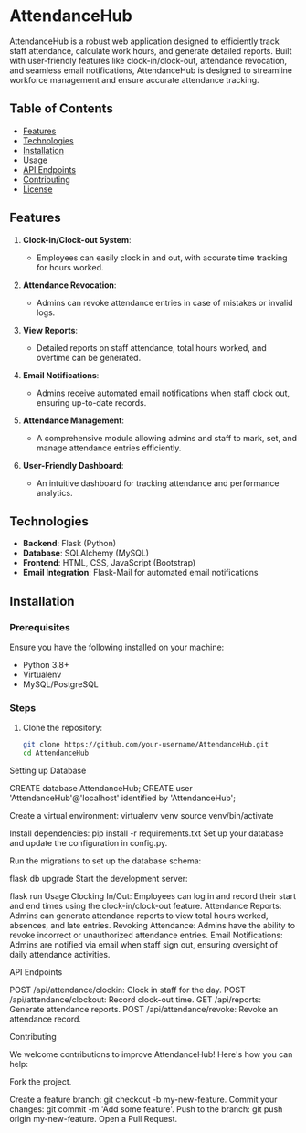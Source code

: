 # AttendanceHub

AttendanceHub is a robust web application designed to efficiently track staff attendance, calculate work hours, and generate detailed reports. Built with user-friendly features like clock-in/clock-out, attendance revocation, and seamless email notifications, AttendanceHub is designed to streamline workforce management and ensure accurate attendance tracking.

## Table of Contents
- [Features](#features)
- [Technologies](#technologies)
- [Installation](#installation)
- [Usage](#usage)
- [API Endpoints](#api-endpoints)
- [Contributing](#contributing)
- [License](#license)

## Features

1. **Clock-in/Clock-out System**: 
   - Employees can easily clock in and out, with accurate time tracking for hours worked.

2. **Attendance Revocation**: 
   - Admins can revoke attendance entries in case of mistakes or invalid logs.

3. **View Reports**: 
   - Detailed reports on staff attendance, total hours worked, and overtime can be generated.

4. **Email Notifications**: 
   - Admins receive automated email notifications when staff clock out, ensuring up-to-date records.

5. **Attendance Management**: 
   - A comprehensive module allowing admins and staff to mark, set, and manage attendance entries efficiently.

6. **User-Friendly Dashboard**: 
   - An intuitive dashboard for tracking  attendance and performance analytics.

## Technologies

- **Backend**: Flask (Python)
- **Database**: SQLAlchemy (MySQL)
- **Frontend**: HTML, CSS, JavaScript (Bootstrap)
- **Email Integration**: Flask-Mail for automated email notifications

## Installation

### Prerequisites

Ensure you have the following installed on your machine:
- Python 3.8+
- Virtualenv
- MySQL/PostgreSQL

### Steps

1. Clone the repository:
   ```bash
   git clone https://github.com/your-username/AttendanceHub.git
   cd AttendanceHub


Setting up Database

CREATE database AttendanceHub;
CREATE  user 'AttendanceHub'@'localhost' identified by 'AttendanceHub';


Create a virtual environment:
virtualenv venv
source venv/bin/activate


Install dependencies:
pip install -r requirements.txt
Set up your database and update the configuration in config.py.

Run the migrations to set up the database schema:

flask db upgrade
Start the development server:

flask run
Usage
Clocking In/Out: Employees can log in and record their start and end times using the clock-in/clock-out feature.
Attendance Reports: Admins can generate attendance reports to view total hours worked, absences, and late entries.
Revoking Attendance: Admins have the ability to revoke incorrect or unauthorized attendance entries.
Email Notifications: Admins are notified via email when staff sign out, ensuring oversight of daily attendance activities.

API Endpoints

POST /api/attendance/clockin: Clock in staff for the day.
POST /api/attendance/clockout: Record clock-out time.
GET /api/reports: Generate attendance reports.
POST /api/attendance/revoke: Revoke an attendance record.

Contributing

We welcome contributions to improve AttendanceHub! Here's how you can help:

Fork the project.

Create a feature branch: git checkout -b my-new-feature.
Commit your changes: git commit -m 'Add some feature'.
Push to the branch: git push origin my-new-feature.
Open a Pull Request.
